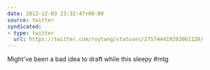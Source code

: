 ```yaml
---
date: 2012-12-03 23:32:47+00:00
source: twitter
syndicated:
- type: twitter
  url: https://twitter.com/roytang/statuses/275744419293061120/
---
```


Might've been a bad idea to draft while this sleepy #mtg